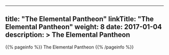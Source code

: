 
---
title: "The Elemental Pantheon"
linkTitle: "The Elemental Pantheon"
weight: 8
date: 2017-01-04
description: >
 The Elemental Pantheon
---

{{% pageinfo %}}
The Elemental Pantheon
{{% /pageinfo %}}

